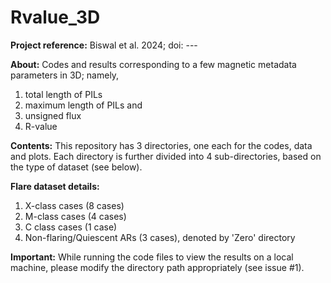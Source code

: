 # Rvalue_3D

**Project reference:** Biswal et al. 2024; doi: ---

**About:** Codes and results corresponding to a few magnetic metadata parameters in 3D; namely, 
1. total length of PILs
2. maximum length of PILs and 
3. unsigned flux
4. R-value

**Contents:** This repository has 3 directories, one each for the codes, data and plots. Each directory is further divided into 4 sub-directories, based on the type of dataset (see below).  

**Flare dataset details:** 
1. X-class cases (8 cases)
2. M-class cases (4 cases)
3. C class cases (1 case)
4. Non-flaring/Quiescent ARs (3 cases), denoted by 'Zero' directory

**Important:** While running the code files to view the results on a local machine, please modify the directory path appropriately (see issue #1). 



